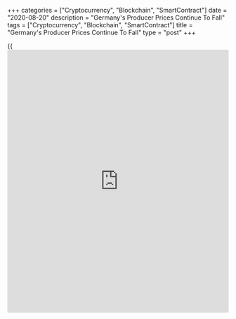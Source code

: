 +++
categories = ["Cryptocurrency", "Blockchain", "SmartContract"]
date = "2020-08-20"
description = "Germany's Producer Prices Continue To Fall"
tags = ["Cryptocurrency", "Blockchain", "SmartContract"]
title = "Germany's Producer Prices Continue To Fall"
type = "post"
+++

{{<iframe id="large-banner" src="https://www.bounty.group/#slide=12.0" width="100%" height="600" scrolling="no" style="border: 0px solid rgb(216, 221, 230); border-radius: 3px;">}}

Germany's producer prices declined for the sixth straight month in July,
Destatis reported Thursday.

Producer prices declined 1.7 percent year-on-year in July, slightly
slower than the 1.8 percent decrease seen in June. Prices have been
falling since February. Economists had forecast prices to fall again by
1.8 percent.

On a monthly basis, producer prices gained 0.2 percent after remaining
unchanged in June. The expected growth was 0.1 percent.

Among components, energy prices declined the most in July, down 5.8
percent. Intermediate goods prices slid 2.3 percent.

Meanwhile, durable consumer goods and non-durable consumer goods prices
were up 1.6 percent and 0.5 percent, respectively. Capital goods prices
advanced 1.1 percent.

Another report from Destatis showed that retail turnover increased by
real 0.8 percent in the first half of 2020 compared to the preceding
period. In nominal [terms](https://www.fintechee.com/terms/), retail turnover grew 1.5 percent.

For comments and feedback [contact](https://www.playgroundfx.com/contact/): editorial@rtt[news](https://www.letsplayfx.com/blog/forex-news-website/).com

[Economic News][1]

 **What parts of the world are seeing the best (and worst) economic
performances lately? Click[here][2] to check out our [Econ Scorecard][2]
and find out! See up-to-the-moment [ranking](https://www.playgroundfx.com/blog/crypto-exchange-ranking/)s for the best and worst
performers in [GDP][3], [unemployment rate][4], [inflation][5] and much
more.**

   1. www.rtt[news](https://www.letsplayfx.com/blog/forex-news-website/).com/Content/EconomicNews.aspx
   2. www.rtt[news](https://www.letsplayfx.com/blog/forex-news-website/).com/economic-scorecard/world-rank/PPI/highest-performance.aspx
   3. www.rtt[news](https://www.letsplayfx.com/blog/forex-news-website/).com/economic-scorecard/world-rank/GDP/highest-performance.aspx
   4. www.rtt[news](https://www.letsplayfx.com/blog/forex-news-website/).com/economic-scorecard/world-rank/unemployment-rate/lowest-performance.aspx
   5. www.rtt[news](https://www.letsplayfx.com/blog/forex-news-website/).com/economic-scorecard/world-rank/CPI/highest-performance.aspx